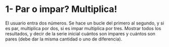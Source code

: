# 1- Par o impar? Multiplica!

El usuario entra dos números. Se hace un bucle del primero al segundo, y si es par, multiplica por dos, si es impar multiplica por tres.
Mostrar todos los resultados, y decir de la serie inicial cuántos son impares y cuántos son pares (debe dar la misma cantidad o uno de diferencia).
